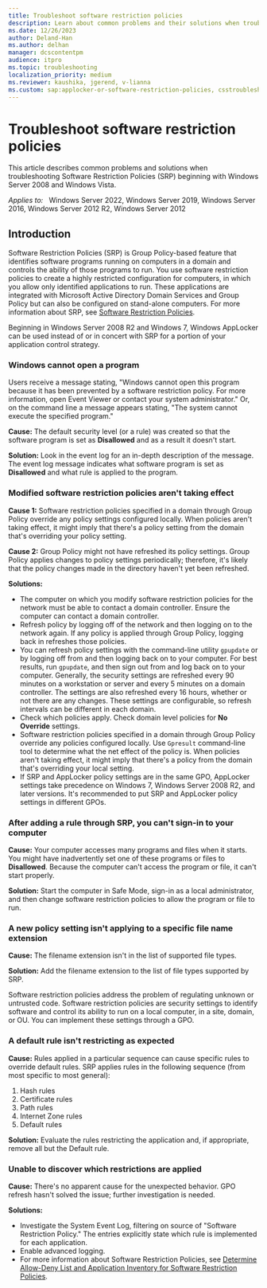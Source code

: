 ```yaml
---
title: Troubleshoot software restriction policies
description: Learn about common problems and their solutions when troubleshooting Software Restriction Policies (SRP) beginning with Windows Server 2008 and Windows Vista.
ms.date: 12/26/2023
author: Deland-Han
ms.author: delhan
manager: dcscontentpm
audience: itpro
ms.topic: troubleshooting
localization_priority: medium
ms.reviewer: kaushika, jgerend, v-lianna
ms.custom: sap:applocker-or-software-restriction-policies, csstroubleshoot
---
```

# Troubleshoot software restriction policies

This article describes common problems and solutions when troubleshooting Software Restriction Policies (SRP) beginning with Windows Server 2008 and Windows Vista.

_Applies to:_ &nbsp; Windows Server 2022, Windows Server 2019, Windows Server 2016, Windows Server 2012 R2, Windows Server 2012

## Introduction

Software Restriction Policies (SRP) is Group Policy-based feature that identifies software programs running on computers in a domain and controls the ability of those programs to run. You use software restriction policies to create a highly restricted configuration for computers, in which you allow only identified applications to run. These applications are integrated with Microsoft Active Directory Domain Services and Group Policy but can also be configured on stand-alone computers. For more information about SRP, see [Software Restriction Policies](/windows-server/identity/software-restriction-policies/software-restriction-policies).

Beginning in Windows Server 2008 R2 and Windows 7, Windows AppLocker can be used instead of or in concert with SRP for a portion of your application control strategy.

### Windows cannot open a program

Users receive a message stating, "Windows cannot open this program because it has been prevented by a software restriction policy. For more information, open Event Viewer or contact your system administrator." Or, on the command line a message appears stating, "The system cannot execute the specified program."

**Cause:** The default security level (or a rule) was created so that the software program is set as **Disallowed** and as a result it doesn't start.

**Solution:** Look in the event log for an in-depth description of the message. The event log message indicates what software program is set as **Disallowed** and what rule is applied to the program.

### Modified software restriction policies aren't taking effect

**Cause 1:** Software restriction policies specified in a domain through Group Policy override any policy settings configured locally. When policies aren't taking effect, it might imply that there's a policy setting from the domain that's overriding your policy setting.

**Cause 2:** Group Policy might not have refreshed its policy settings. Group Policy applies changes to policy settings periodically; therefore, it's likely that the policy changes made in the directory haven't yet been refreshed.

**Solutions:**

- The computer on which you modify software restriction policies for the network must be able to contact a domain controller. Ensure the computer can contact a domain controller.
- Refresh policy by logging off of the network and then logging on to the network again. If any policy is applied through Group Policy, logging back in refreshes those policies.
- You can refresh policy settings with the command-line utility `gpupdate` or by logging off from and then logging back on to your computer. For best results, run `gpupdate`, and then sign out from and log back on to your computer. Generally, the security settings are refreshed every 90 minutes on a workstation or server and every 5 minutes on a domain controller. The settings are also refreshed every 16 hours, whether or not there are any changes. These settings are configurable, so refresh intervals can be different in each domain.
- Check which policies apply. Check domain level policies for **No Override** settings.
- Software restriction policies specified in a domain through Group Policy override any policies configured locally. Use `Gpresult` command-line tool to determine what the net effect of the policy is. When policies aren't taking effect, it might imply that there's a policy from the domain that's overriding your local setting.
- If SRP and AppLocker policy settings are in the same GPO, AppLocker settings take precedence on Windows 7, Windows Server 2008 R2, and later versions. It's recommended to put SRP and AppLocker policy settings in different GPOs.

### After adding a rule through SRP, you can't sign-in to your computer

**Cause:** Your computer accesses many programs and files when it starts. You might have inadvertently set one of these programs or files to **Disallowed**. Because the computer can't access the program or file, it can't start properly.

**Solution:** Start the computer in Safe Mode, sign-in as a local administrator, and then change software restriction policies to allow the program or file to run.

### A new policy setting isn't applying to a specific file name extension

**Cause:** The filename extension isn't in the list of supported file types.

**Solution:** Add the filename extension to the list of file types supported by SRP.

Software restriction policies address the problem of regulating unknown or untrusted code. Software restriction policies are security settings to identify software and control its ability to run on a local computer, in a site, domain, or OU. You can implement these settings through a GPO.

### A default rule isn't restricting as expected

**Cause:** Rules applied in a particular sequence can cause specific rules to override default rules. SRP applies rules in the following sequence (from most specific to most general):

1. Hash rules
2. Certificate rules
3. Path rules
4. Internet Zone rules
5. Default rules

**Solution:** Evaluate the rules restricting the application and, if appropriate, remove all but the Default rule.

### Unable to discover which restrictions are applied

**Cause:** There's no apparent cause for the unexpected behavior. GPO refresh hasn't solved the issue; further investigation is needed.

**Solutions:**

- Investigate the System Event Log, filtering on source of "Software Restriction Policy." The entries explicitly state which rule is implemented for each application.
- Enable advanced logging.
- For more information about Software Restriction Policies, see [Determine Allow-Deny List and Application Inventory for Software Restriction Policies](/windows-server/identity/software-restriction-policies/determine-allow-deny-list-and-application-inventory-for-software-restriction-policies).
